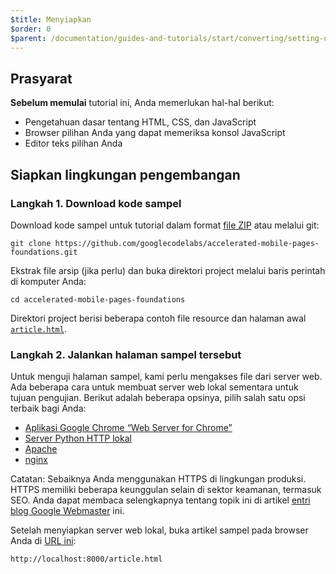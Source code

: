 ```yaml
---
$title: Menyiapkan
$order: 0
$parent: /documentation/guides-and-tutorials/start/converting/setting-up.md
---
```


## Prasyarat

**Sebelum memulai** tutorial ini, Anda memerlukan hal-hal berikut:

- Pengetahuan dasar tentang HTML, CSS, dan JavaScript
- Browser pilihan Anda yang dapat memeriksa konsol JavaScript
- Editor teks pilihan Anda

## Siapkan lingkungan pengembangan

### Langkah 1. Download kode sampel

Download kode sampel untuk tutorial dalam format [file ZIP](https://github.com/googlecodelabs/accelerated-mobile-pages-foundations/archive/master.zip) atau melalui git:

```shell
git clone https://github.com/googlecodelabs/accelerated-mobile-pages-foundations.git
```

Ekstrak file arsip (jika perlu) dan buka direktori project melalui baris perintah di komputer Anda:

```shell
cd accelerated-mobile-pages-foundations
```

Direktori project berisi beberapa contoh file resource dan halaman awal [`article.html`](https://github.com/googlecodelabs/accelerated-mobile-pages-foundations/blob/master/article.html).

### Langkah 2. Jalankan halaman sampel tersebut

Untuk menguji halaman sampel, kami perlu mengakses file dari server web. Ada beberapa cara untuk membuat server web lokal sementara untuk tujuan pengujian. Berikut adalah beberapa opsinya, pilih salah satu opsi terbaik bagi Anda:

- [Aplikasi Google Chrome “Web Server for Chrome”](https://chrome.google.com/webstore/detail/web-server-for-chrome/ofhbbkphhbklhfoeikjpcbhemlocgigb)
- [Server Python HTTP lokal](https://developer.mozilla.org/en-US/docs/Learn/Common_questions/set_up_a_local_testing_server#Running_a_simple_local_HTTP_server)
- [Apache](https://httpd.apache.org/docs/2.4/getting-started.html)
- [nginx](http://nginx.org/)

Catatan: Sebaiknya Anda menggunakan HTTPS di lingkungan produksi. HTTPS memiliki beberapa keunggulan selain di sektor keamanan, termasuk SEO. Anda dapat membaca selengkapnya tentang topik ini di artikel [entri blog Google Webmaster](https://webmasters.googleblog.com/2014/08/https-as-ranking-signal.html) ini.

Setelah menyiapkan server web lokal, buka artikel sampel pada browser Anda di [URL ini](http://localhost:8000/article.html):

```text
http://localhost:8000/article.html
```
